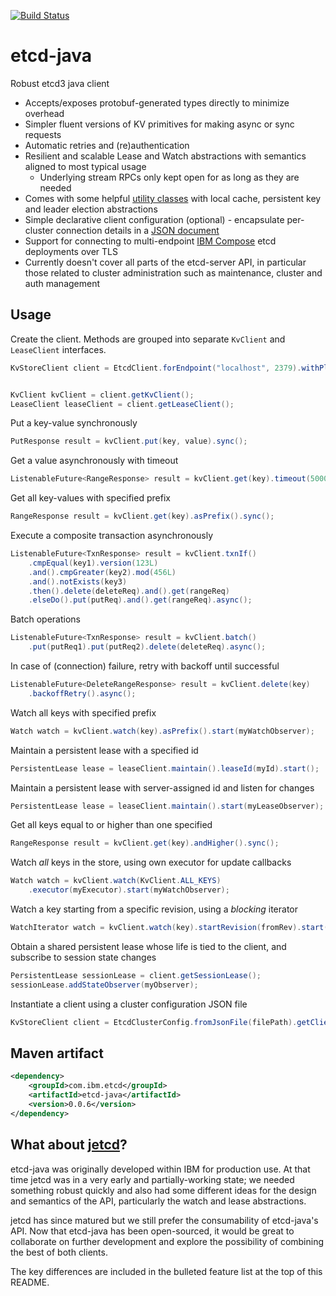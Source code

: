 [![Build Status](https://travis-ci.org/IBM/etcd-java.svg?branch=master)](https://travis-ci.org/IBM/etcd-java)

# etcd-java

Robust etcd3 java client

- Accepts/exposes protobuf-generated types directly to minimize overhead
- Simpler fluent versions of KV primitives for making async or sync requests
- Automatic retries and (re)authentication
- Resilient and scalable Lease and Watch abstractions with semantics aligned to most typical usage
  - Underlying stream RPCs only kept open for as long as they are needed
- Comes with some helpful [utility classes](utils.md) with local cache, persistent key and leader election abstractions
- Simple declarative client configuration (optional) - encapsulate per-cluster connection details in a
[JSON document](etcd-json-schema.md)
- Support for connecting to multi-endpoint [IBM Compose](https://www.ibm.com/cloud/compose/etcd) etcd deployments over TLS
- Currently doesn't cover all parts of the etcd-server API, in particular those related to cluster administration such as maintenance, cluster and auth management

## Usage

Create the client. Methods are grouped into separate `KvClient` and `LeaseClient` interfaces.


```java
KvStoreClient client = EtcdClient.forEndpoint("localhost", 2379).withPlainText().build();


KvClient kvClient = client.getKvClient();
LeaseClient leaseClient = client.getLeaseClient();

```

Put a key-value synchronously

```java
PutResponse result = kvClient.put(key, value).sync();
```


Get a value asynchronously with timeout

```java
ListenableFuture<RangeResponse> result = kvClient.get(key).timeout(5000).async();
```

Get all key-values with specified prefix


```java
RangeResponse result = kvClient.get(key).asPrefix().sync();
```

Execute a composite transaction asynchronously

```java
ListenableFuture<TxnResponse> result = kvClient.txnIf()
    .cmpEqual(key1).version(123L)
    .and().cmpGreater(key2).mod(456L)
    .and().notExists(key3)
    .then().delete(deleteReq).and().get(rangeReq)
    .elseDo().put(putReq).and().get(rangeReq).async();
```

Batch operations

```java
ListenableFuture<TxnResponse> result = kvClient.batch()
    .put(putReq1).put(putReq2).delete(deleteReq).async();
```

In case of (connection) failure, retry with backoff until successful

```java
ListenableFuture<DeleteRangeResponse> result = kvClient.delete(key)
    .backoffRetry().async();
```

Watch all keys with specified prefix

```java
Watch watch = kvClient.watch(key).asPrefix().start(myWatchObserver);
```

Maintain a persistent lease with a specified id

```java
PersistentLease lease = leaseClient.maintain().leaseId(myId).start();
```

Maintain a persistent lease with server-assigned id and listen for changes

```java
PersistentLease lease = leaseClient.maintain().start(myLeaseObserver);
```

Get all keys equal to or higher than one specified

```java
RangeResponse result = kvClient.get(key).andHigher().sync();
```

Watch _all_ keys in the store, using own executor for update callbacks

```java
Watch watch = kvClient.watch(KvClient.ALL_KEYS)
    .executor(myExecutor).start(myWatchObserver);
```

Watch a key starting from a specific revision, using a _blocking_ iterator

```java
WatchIterator watch = kvClient.watch(key).startRevision(fromRev).start();
```

Obtain a shared persistent lease whose life is tied to the client, and subscribe to session state changes

```java
PersistentLease sessionLease = client.getSessionLease();
sessionLease.addStateObserver(myObserver);

```

Instantiate a client using a cluster configuration JSON file

```java
KvStoreClient client = EtcdClusterConfig.fromJsonFile(filePath).getClient();
```


## Maven artifact

```xml
<dependency>
    <groupId>com.ibm.etcd</groupId>
    <artifactId>etcd-java</artifactId>
    <version>0.0.6</version>
</dependency>

```

## What about [jetcd](https://github.com/coreos/jetcd)?

etcd-java was originally developed within IBM for production use. At that time jetcd was in a very early and partially-working state; we needed something robust quickly and also had some different ideas for the design and semantics of the API, particularly the watch and lease abstractions.

jetcd has since matured but we still prefer the consumability of etcd-java's API. Now that etcd-java has been open-sourced, it would be great to collaborate on further development and explore the possibility of combining the best of both clients.


The key differences are included in the bulleted feature list at the top of this README.